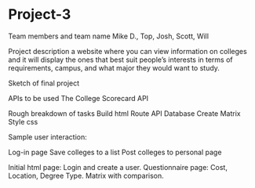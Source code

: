 # Project-3

Team members and team name
Mike D., Top, Josh, Scott, Will

Project description
a website where you can view information on colleges and it will display the ones that best suit people’s interests in terms of requirements, campus, and what major they would want to study.

Sketch of final project

APIs to be used
The College Scorecard API

Rough breakdown of tasks
Build html
Route API
Database
Create Matrix
Style css




Sample user interaction:

Log-in page
Save colleges to a list
Post colleges to personal page



Initial html page: Login and create a user.
Questionnaire page: Cost, Location, Degree Type.
Matrix with comparison.
